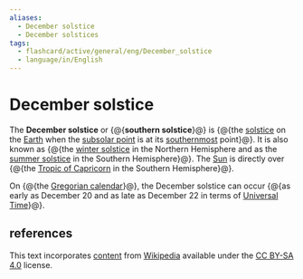 ```yaml
---
aliases:
  - December solstice
  - December solstices
tags:
  - flashcard/active/general/eng/December_solstice
  - language/in/English
---
```


# December solstice

The __December solstice__ or {@{__southern solstice__}@} is {@{the [solstice](solstice.md) on the [Earth](Earth.md) when the [subsolar point](subsolar%20point.md) is at its [southernmost](south.md) point}@}. It is also known as {@{the [winter solstice](winter%20solstice.md) in the Northern Hemisphere and as the [summer solstice](summer%20solstice.md) in the Southern Hemisphere}@}. The [Sun](Sun.md) is directly over {@{the [Tropic of Capricorn](Tropic%20of%20Capricorn.md) in the Southern Hemisphere}@}. <!--SR:!2025-06-12,263,330!2025-03-05,180,310!2025-07-01,278,330!2025-04-19,185,270-->

On {@{the [Gregorian calendar](Gregorian%20calendar.md)}@}, the December solstice can occur {@{as early as December 20 and as late as December 22 in terms of [Universal Time](Universal%20Time.md)}@}. <!--SR:!2025-04-08,197,310!2026-07-12,505,310-->

## references

This text incorporates [content](https://en.wikipedia.org/wiki/December_solstice) from [Wikipedia](Wikipedia.md) available under the [CC BY-SA 4.0](https://creativecommons.org/licenses/by-sa/4.0/) license.
